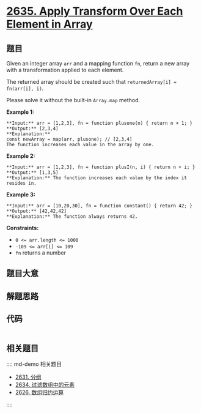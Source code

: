 # [2635. Apply Transform Over Each Element in Array](https://leetcode.com/problems/apply-transform-over-each-element-in-array)

## 题目

Given an integer array `arr` and a mapping function `fn`, return a new array
with a transformation applied to each element.

The returned array should be created such that `returnedArray[i] = fn(arr[i],
i)`.

Please solve it without the built-in `Array.map` method.



**Example 1:**

    
    
    **Input:** arr = [1,2,3], fn = function plusone(n) { return n + 1; }
    **Output:** [2,3,4]
    **Explanation:**
    const newArray = map(arr, plusone); // [2,3,4]
    The function increases each value in the array by one. 
    

**Example 2:**

    
    
    **Input:** arr = [1,2,3], fn = function plusI(n, i) { return n + i; }
    **Output:** [1,3,5]
    **Explanation:** The function increases each value by the index it resides in.
    

**Example 3:**

    
    
    **Input:** arr = [10,20,30], fn = function constant() { return 42; }
    **Output:** [42,42,42]
    **Explanation:** The function always returns 42.
    



**Constraints:**

  * `0 <= arr.length <= 1000`
  * `-109 <= arr[i] <= 109`
  * `fn` returns a number


## 题目大意

## 解题思路

## 代码

```javascript

```

## 相关题目

:::: md-demo 相关题目
- [2631. 分组](https://leetcode.com/problems/group-by)
- [2634. 过滤数组中的元素](https://leetcode.com/problems/filter-elements-from-array)
- [2626. 数组归约运算](https://leetcode.com/problems/array-reduce-transformation)

::::

